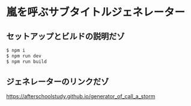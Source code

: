 # 嵐を呼ぶサブタイトルジェネレーター

## セットアップとビルドの説明だゾ

``` bash
$ npm i
$ npm run dev
$ npm run build
```

## ジェネレーターのリンクだゾ

https://afterschoolstudy.github.io/generator_of_call_a_storm
